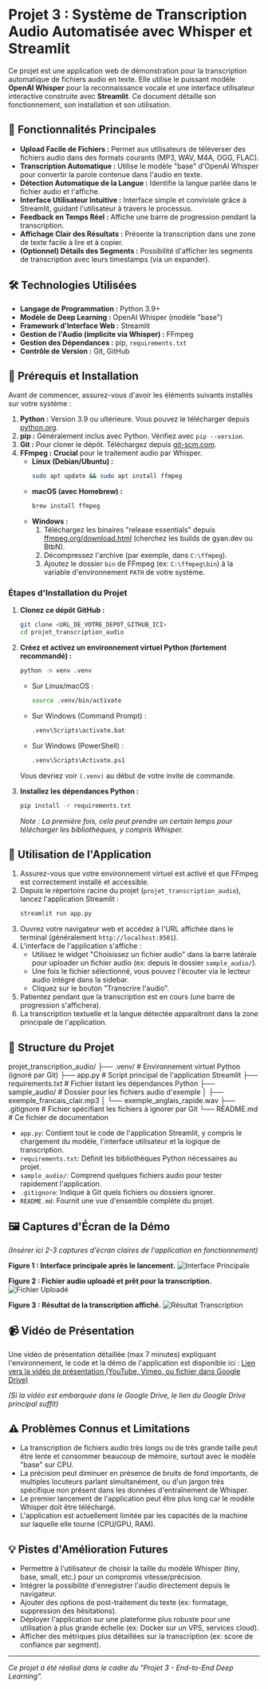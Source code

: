 # Projet 3 : Système de Transcription Audio Automatisée avec Whisper et Streamlit

Ce projet est une application web de démonstration pour la transcription automatique de fichiers audio en texte. Elle utilise le puissant modèle **OpenAI Whisper** pour la reconnaissance vocale et une interface utilisateur interactive construite avec **Streamlit**. Ce document détaille son fonctionnement, son installation et son utilisation.

## 🌟 Fonctionnalités Principales

-   **Upload Facile de Fichiers :** Permet aux utilisateurs de téléverser des fichiers audio dans des formats courants (MP3, WAV, M4A, OGG, FLAC).
-   **Transcription Automatique :** Utilise le modèle "base" d'OpenAI Whisper pour convertir la parole contenue dans l'audio en texte.
-   **Détection Automatique de la Langue :** Identifie la langue parlée dans le fichier audio et l'affiche.
-   **Interface Utilisateur Intuitive :** Interface simple et conviviale grâce à Streamlit, guidant l'utilisateur à travers le processus.
-   **Feedback en Temps Réel :** Affiche une barre de progression pendant la transcription.
-   **Affichage Clair des Résultats :** Présente la transcription dans une zone de texte facile à lire et à copier.
-   **(Optionnel) Détails des Segments :** Possibilité d'afficher les segments de transcription avec leurs timestamps (via un expander).

## 🛠️ Technologies Utilisées

-   **Langage de Programmation :** Python 3.9+
-   **Modèle de Deep Learning :** OpenAI Whisper (modèle "base")
-   **Framework d'Interface Web :** Streamlit
-   **Gestion de l'Audio (implicite via Whisper) :** FFmpeg
-   **Gestion des Dépendances :** pip, `requirements.txt`
-   **Contrôle de Version :** Git, GitHub

## 🚀 Prérequis et Installation

Avant de commencer, assurez-vous d'avoir les éléments suivants installés sur votre système :

1.  **Python :** Version 3.9 ou ultérieure. Vous pouvez le télécharger depuis [python.org](https://www.python.org/).
2.  **pip :** Généralement inclus avec Python. Vérifiez avec `pip --version`.
3.  **Git :** Pour cloner le dépôt. Téléchargez depuis [git-scm.com](https://git-scm.com/).
4.  **FFmpeg :** **Crucial** pour le traitement audio par Whisper.
    -   **Linux (Debian/Ubuntu) :**
        ```bash
        sudo apt update && sudo apt install ffmpeg
        ```
    -   **macOS (avec Homebrew) :**
        ```bash
        brew install ffmpeg
        ```
    -   **Windows :**
        1.  Téléchargez les binaires "release essentials" depuis [ffmpeg.org/download.html](https://ffmpeg.org/download.html) (cherchez les builds de gyan.dev ou BtbN).
        2.  Décompressez l'archive (par exemple, dans `C:\ffmpeg`).
        3.  Ajoutez le dossier `bin` de FFmpeg (ex: `C:\ffmpeg\bin`) à la variable d'environnement `PATH` de votre système.

### Étapes d'Installation du Projet

1.  **Clonez ce dépôt GitHub :**
    ```bash
    git clone <URL_DE_VOTRE_DEPOT_GITHUB_ICI>
    cd projet_transcription_audio
    ```

2.  **Créez et activez un environnement virtuel Python (fortement recommandé) :**
    ```bash
    python -m venv .venv
    ```
    -   Sur Linux/macOS :
        ```bash
        source .venv/bin/activate
        ```
    -   Sur Windows (Command Prompt) :
        ```bash
        .venv\Scripts\activate.bat
        ```
    -   Sur Windows (PowerShell) :
        ```bash
        .venv\Scripts\Activate.ps1
        ```
    Vous devriez voir `(.venv)` au début de votre invite de commande.

3.  **Installez les dépendances Python :**
    ```bash
    pip install -r requirements.txt
    ```
    *Note : La première fois, cela peut prendre un certain temps pour télécharger les bibliothèques, y compris Whisper.*

## 🏃 Utilisation de l'Application

1.  Assurez-vous que votre environnement virtuel est activé et que FFmpeg est correctement installé et accessible.
2.  Depuis le répertoire racine du projet (`projet_transcription_audio`), lancez l'application Streamlit :
    ```bash
    streamlit run app.py
    ```
3.  Ouvrez votre navigateur web et accédez à l'URL affichée dans le terminal (généralement `http://localhost:8501`).
4.  L'interface de l'application s'affiche :
    *   Utilisez le widget "Choisissez un fichier audio" dans la barre latérale pour uploader un fichier audio (ex: depuis le dossier `sample_audio/`).
    *   Une fois le fichier sélectionné, vous pouvez l'écouter via le lecteur audio intégré dans la sidebar.
    *   Cliquez sur le bouton "Transcrire l'audio".
5.  Patientez pendant que la transcription est en cours (une barre de progression s'affichera).
6.  La transcription textuelle et la langue détectée apparaîtront dans la zone principale de l'application.

## 📂 Structure du Projet
projet_transcription_audio/
├── .venv/ # Environnement virtuel Python (ignoré par Git)
├── app.py # Script principal de l'application Streamlit
├── requirements.txt # Fichier listant les dépendances Python
├── sample_audio/ # Dossier pour les fichiers audio d'exemple
│ ├── exemple_francais_clair.mp3
│ └── exemple_anglais_rapide.wav
├── .gitignore # Fichier spécifiant les fichiers à ignorer par Git
└── README.md # Ce fichier de documentation

-   `app.py`: Contient tout le code de l'application Streamlit, y compris le chargement du modèle, l'interface utilisateur et la logique de transcription.
-   `requirements.txt`: Définit les bibliothèques Python nécessaires au projet.
-   `sample_audio/`: Comprend quelques fichiers audio pour tester rapidement l'application.
-   `.gitignore`: Indique à Git quels fichiers ou dossiers ignorer.
-   `README.md`: Fournit une vue d'ensemble complète du projet.

## 🖼️ Captures d'Écran de la Démo

*(Insérer ici 2-3 captures d'écran claires de l'application en fonctionnement)*

**Figure 1 : Interface principale après le lancement.**
![Interface Principale](URL_OU_CHEMIN_VERS_CAPTURE_ECRAN_1.png)

**Figure 2 : Fichier audio uploadé et prêt pour la transcription.**
![Fichier Uploadé](URL_OU_CHEMIN_VERS_CAPTURE_ECRAN_2.png)

**Figure 3 : Résultat de la transcription affiché.**
![Résultat Transcription](URL_OU_CHEMIN_VERS_CAPTURE_ECRAN_3.png)

## 📹 Vidéo de Présentation

Une vidéo de présentation détaillée (max 7 minutes) expliquant l'environnement, le code et la démo de l'application est disponible ici :
[Lien vers la vidéo de présentation (YouTube, Vimeo, ou fichier dans Google Drive)](LIEN_VERS_LA_VIDEO_ICI)

*(Si la vidéo est embarquée dans le Google Drive, le lien du Google Drive principal suffit)*

## ⚠️ Problèmes Connus et Limitations

-   La transcription de fichiers audio très longs ou de très grande taille peut être lente et consommer beaucoup de mémoire, surtout avec le modèle "base" sur CPU.
-   La précision peut diminuer en présence de bruits de fond importants, de multiples locuteurs parlant simultanément, ou d'un jargon très spécifique non présent dans les données d'entraînement de Whisper.
-   Le premier lancement de l'application peut être plus long car le modèle Whisper doit être téléchargé.
-   L'application est actuellement limitée par les capacités de la machine sur laquelle elle tourne (CPU/GPU, RAM).

## 💡 Pistes d'Amélioration Futures

-   Permettre à l'utilisateur de choisir la taille du modèle Whisper (tiny, base, small, etc.) pour un compromis vitesse/précision.
-   Intégrer la possibilité d'enregistrer l'audio directement depuis le navigateur.
-   Ajouter des options de post-traitement du texte (ex: formatage, suppression des hésitations).
-   Déployer l'application sur une plateforme plus robuste pour une utilisation à plus grande échelle (ex: Docker sur un VPS, services cloud).
-   Afficher des métriques plus détaillées sur la transcription (ex: score de confiance par segment).

---
*Ce projet a été réalisé dans le cadre du "Projet 3 - End-to-End Deep Learning".*